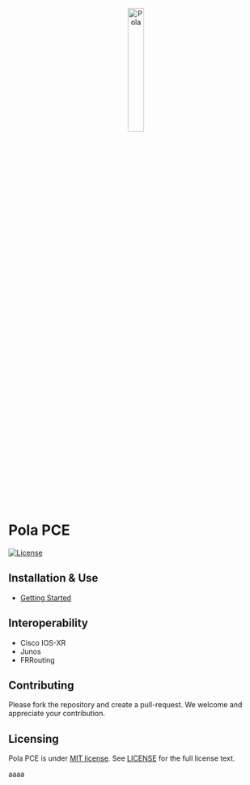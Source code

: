 <p align="center">
<img src="https://github.com/nttcom/pola/blob/main/docs/figures/pola.png" alt="Pola" width="25%">
</p>

# Pola PCE
[![License](https://img.shields.io/badge/license-MIT-blue)](LICENSE)

## Installation & Use
- [Getting Started](docs/sources/getting-started.md)

## Interoperability
- Cisco IOS-XR
- Junos
- FRRouting

## Contributing
Please fork the repository and create a pull-request.
We welcome and appreciate your contribution.

## Licensing
Pola PCE is under [MIT license](https://en.wikipedia.org/wiki/MIT_License). 
See [LICENSE](https://github.com/nttcom/pola/blob/master/LICENSE) for the full license text.

aaaa
